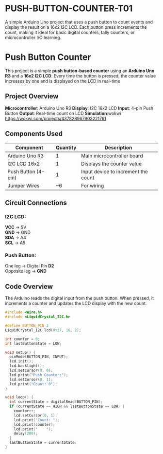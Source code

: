 # PUSH-BUTTON-COUNTER-T01

A simple Arduino Uno project that uses a push button to count events and display the result on a 16x2 I2C LCD. Each button press increments the count, making it ideal for basic digital counters, tally counters, or microcontroller I/O learning.

# Push Button Counter 
This project is a simple **push button-based counter** using an **Arduino Uno R3** and a **16x2 I2C LCD**. Every time the button is pressed, the counter value increases by one and is displayed on the LCD in real-time

## Project Overview

 **Microcontroller**: Arduino Uno R3
 **Display**: I2C 16x2 LCD
 **Input**: 4-pin Push Button
 **Output**: Real-time count on LCD
 **Simulation**:wokwi https://wokwi.com/projects/437828967903221761

##  Components Used

| Component          | Quantity | Description                         |
|--------------------|----------|-------------------------------------|
| Arduino Uno R3      |    1     | Main microcontroller board          |
| I2C LCD 16x2        |    1     | Displays the counter value          |
| Push Button (4-pin) |    1     | Input device to increment the count |
| Jumper Wires        |   ~6     | For wiring                          |


##  Circuit Connections

### I2C LCD:
**VCC** → 5V  
 **GND** → GND  
 **SDA** → A4  
 **SCL** → A5  

### Push Button:
 One leg → Digital Pin **D2**  
 Opposite leg → **GND**  

##  Code Overview

The Arduino reads the digital input from the push button. When pressed, it increments a counter and updates the LCD display with the new count.

```cpp
#include <Wire.h>
#include <LiquidCrystal_I2C.h>

#define BUTTON_PIN 2
LiquidCrystal_I2C lcd(0x27, 16, 2);

int counter = 0;
int lastButtonState = LOW;

void setup() {
  pinMode(BUTTON_PIN, INPUT);
  lcd.init();
  lcd.backlight();
  lcd.setCursor(0, 0);
  lcd.print("Push Counter:");
  lcd.setCursor(0, 1);
  lcd.print("Count: 0");
}

void loop() {
  int currentState = digitalRead(BUTTON_PIN);
  if (currentState == HIGH && lastButtonState == LOW) {
    counter++;
    lcd.setCursor(0, 1);
    lcd.print("Count: ");
    lcd.print(counter);
    lcd.print("    ");
    delay(200);
  }
  lastButtonState = currentState;
}

